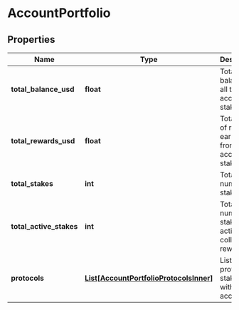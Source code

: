 # AccountPortfolio


## Properties
Name | Type | Description | Notes
------------ | ------------- | ------------- | -------------
**total_balance_usd** | **float** | Total USD balance of all the account&#39;s stakes | [optional] 
**total_rewards_usd** | **float** | Total USD of rewards earned from all the account&#39;s stakes | [optional] 
**total_stakes** | **int** | Total number of stakes | [optional] 
**total_active_stakes** | **int** | Total number of stakes actively collecting rewards | [optional] 
**protocols** | [**List[AccountPortfolioProtocolsInner]**](AccountPortfolioProtocolsInner.md) | List of protocols staked within the account | [optional] 



